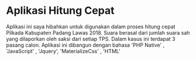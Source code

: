 # Aplikasi Hitung Cepat
Aplikasi ini saya hibahkan untuk digunakan dalam proses hitung cepat Pilkada Kabupaten Padang Lawas 2018. Suara berasal dari jumlah suara sah yang dilaporkan oleh saksi dari setiap TPS. Dalam kasus ini terdapat 3 pasang calon.
Aplikasi ini dibangun dengan bahasa 'PHP Native' , 'JavaScript' , 'Jquery',  'MaterializeCss' , 'HTML'
